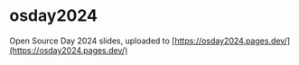 # osday2024

Open Source Day 2024 slides, uploaded to [https://osday2024.pages.dev/](https://osday2024.pages.dev/)

